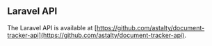 ## Laravel API

The Laravel API is available at [https://github.com/astalty/document-tracker-api](https://github.com/astalty/document-tracker-api).
